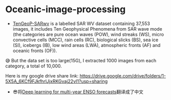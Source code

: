 # Oceanic-image-processing

- [TenGeoP-SARwv](https://www.seanoe.org/data/00456/56796/) is a labelled SAR WV dataset containing 37,553 images, it includes Ten Geophysical Phenomena from SAR wave mode (the categories are pure ocean waves (POW), wind streaks (WS), micro convective cells (MCC), rain cells (RC), biological slicks (BS), sea ice (SI), icebergs (IB), low wind areas (LWA), atmospheric fronts (AF) and oceanic fronts (OF)).

:sweat_smile: But the data set is too large(15G), I extracted 1000 images from each category, a total of 10,000.

Here is my google drive share link: https://drive.google.com/drive/folders/1-5X5A_6KCf9FJkfhrlJjxRKGvaj22vI1?usp=sharing

- :sunglasses:将[Deep learning for multi-year ENSO forecasts](https://www.nature.com/articles/s41586-019-1559-7)翻译成了中文

